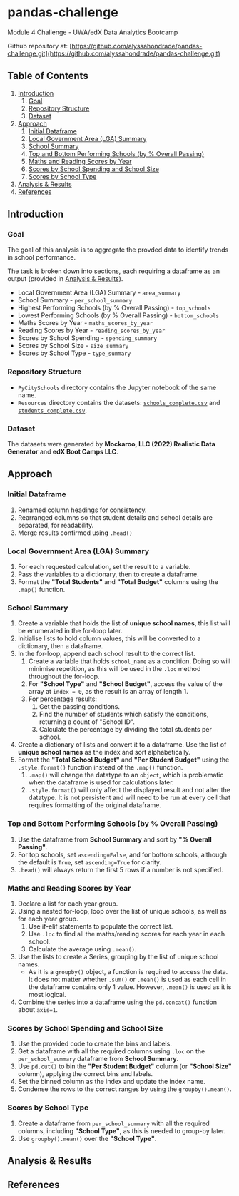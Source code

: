 # pandas-challenge
Module 4 Challenge - UWA/edX Data Analytics Bootcamp

Github repository at: [https://github.com/alyssahondrade/pandas-challenge.git](https://github.com/alyssahondrade/pandas-challenge.git)

## Table of Contents
1. [Introduction](https://github.com/alyssahondrade/pandas-challenge/blob/main/README.md#introduction)
    1. [Goal](https://github.com/alyssahondrade/pandas-challenge/blob/main/README.md#goal)
    2. [Repository Structure](https://github.com/alyssahondrade/pandas-challenge/blob/main/README.md#repository-structure)
    3. [Dataset](https://github.com/alyssahondrade/pandas-challenge/blob/main/README.md#dataset)
2. [Approach](https://github.com/alyssahondrade/pandas-challenge/blob/main/README.md#approach)
    1. [Initial Dataframe](https://github.com/alyssahondrade/pandas-challenge/blob/main/README.md#initial-dataframe)
    2. [Local Government Area (LGA) Summary](https://github.com/alyssahondrade/pandas-challenge/blob/main/README.md#local-government-area-lga-summary)
    3. [School Summary](https://github.com/alyssahondrade/pandas-challenge/blob/main/README.md#school-summary)
    4. [Top and Bottom Performing Schools (by % Overall Passing)](https://github.com/alyssahondrade/pandas-challenge/blob/main/README.md#top-and-bottom-performing-schools-by--overall-passing)
    5. [Maths and Reading Scores by Year](https://github.com/alyssahondrade/pandas-challenge/blob/main/README.md#maths-and-reading-scores-by-year)
    6. [Scores by School Spending and School Size](https://github.com/alyssahondrade/pandas-challenge/blob/main/README.md#scores-by-school-spending-and-school-size)
    7. [Scores by School Type](https://github.com/alyssahondrade/pandas-challenge/blob/main/README.md#scores-by-school-type)
3. [Analysis & Results](https://github.com/alyssahondrade/pandas-challenge/blob/main/README.md#analysis--results)
4. [References](https://github.com/alyssahondrade/pandas-challenge/blob/main/README.md#references)

## Introduction
### Goal
The goal of this analysis is to aggregate the provded data to identify trends in school performance.

The task is broken down into sections, each requiring a dataframe as an output (provided in [Analysis & Results](https://github.com/alyssahondrade/pandas-challenge/blob/main/README.md#analysis--results)).
- Local Government Area (LGA) Summary - `area_summary`
- School Summary - `per_school_summary`
- Highest Performing Schools (by % Overall Passing) - `top_schools`
- Lowest Performing Schools (by % Overall Passing) - `bottom_schools`
- Maths Scores by Year - `maths_scores_by_year`
- Reading Scores by Year - `reading_scores_by_year`
- Scores by School Spending - `spending_summary`
- Scores by School Size - `size_summary`
- Scores by School Type - `type_summary`

### Repository Structure
- `PyCitySchools` directory contains the Jupyter notebook of the same name.
- `Resources` directory contains the datasets: [`schools_complete.csv`](https://github.com/alyssahondrade/pandas-challenge/blob/main/Resources/schools_complete.csv) and [`students_complete.csv`](https://github.com/alyssahondrade/pandas-challenge/blob/main/Resources/students_complete.csv).

### Dataset
The datasets were generated by **Mockaroo, LLC (2022) Realistic Data Generator** and **edX Boot Camps LLC**.

## Approach
### Initial Dataframe
1. Renamed column headings for consistency.
2. Rearranged columns so that student details and school details are separated, for readability.
3. Merge results confirmed using `.head()`

### Local Government Area (LGA) Summary
1. For each requested calculation, set the result to a variable.
2. Pass the variables to a dictionary, then to create a dataframe.
3. Format the **"Total Students"** and **"Total Budget"** columns using the `.map()` function.

### School Summary
1. Create a variable that holds the list of **unique school names**, this list will be enumerated in the for-loop later.
2. Initialise lists to hold column values, this will be converted to a dictionary, then a dataframe.
3. In the for-loop, append each school result to the correct list.
    1. Create a variable that holds `school_name` as a condition. Doing so will minimise repetition, as this will be used in the `.loc` method throughout the for-loop.
    2. For **"School Type"** and **"School Budget"**, access the value of the array at `index = 0`, as the result is an array of length 1.
    3. For percentage results:
        1. Get the passing conditions.
        2. Find the number of students which satisfy the conditions, returning a count of "School ID".
        3. Calculate the percentage by dividing the total students per school.      
4. Create a dictionary of lists and convert it to a dataframe. Use the list of **unique school names** as the index and sort alphabetically.
5. Format the **"Total School Budget"** and **"Per Student Budget"** using the `.style.format()` function instead of the `.map()` function.
    1. `.map()` will change the datatype to an `object`, which is problematic when the dataframe is used for calculations later.
    2. `.style.format()` will only affect the displayed result and not alter the datatype. It is not persistent and will need to be run at every cell that requires formatting of the original dataframe.

### Top and Bottom Performing Schools (by % Overall Passing)
1. Use the dataframe from **School Summary** and sort by **"% Overall Passing"**.
2. For top schools, set `ascending=False`, and for bottom schools, although the default is `True`, set `ascending=True` for clarity.
3. `.head()` will always return the first 5 rows if a number is not specified.

### Maths and Reading Scores by Year
1. Declare a list for each year group.
2. Using a nested for-loop, loop over the list of unique schools, as well as for each year group.
    1. Use if-elif statements to populate the correct list.
    2. Use `.loc` to find all the maths/reading scores for each year in each school.
    3. Calculate the average using `.mean()`.
3. Use the lists to create a Series, grouping by the list of unique school names.
    - As it is a `groupby()` object, a function is required to access the data. It does not matter whether `.sum()` or `.mean()` is used as each cell in the dataframe contains only 1 value. However, `.mean()` is used as it is most logical.
4. Combine the series into a dataframe using the `pd.concat()` function about `axis=1`.

### Scores by School Spending and School Size
1. Use the provided code to create the bins and labels.
2. Get a dataframe with all the required columns using `.loc` on the `per_school_summary` dataframe from **School Summary**.
3. Use `pd.cut()` to bin the **"Per Student Budget"** column (or **"School Size"** column), applying the correct bins and labels.
4. Set the binned column as the index and update the index name.
5. Condense the rows to the correct ranges by using the `groupby().mean()`.

### Scores by School Type
1. Create a dataframe from `per_school_summary` with all the required columns, including **"School Type"**, as this is needed to group-by later.
2. Use `groupby().mean()` over the **"School Type"**.

## Analysis & Results


## References

